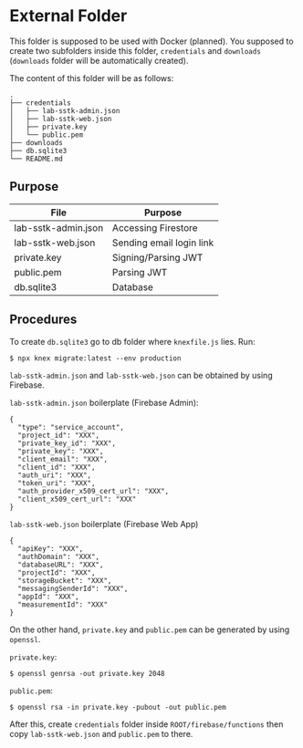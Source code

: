 # External Folder

This folder is supposed to be used with Docker (planned). You supposed to create
two subfolders inside this folder, `credentials` and `downloads` (`downloads` 
folder will be automatically created).

The content of this folder will be as follows:
```
.
├── credentials
│   ├── lab-sstk-admin.json
│   ├── lab-sstk-web.json
│   ├── private.key
│   └── public.pem
├── downloads
├── db.sqlite3
└── README.md
```

## Purpose

| File                | Purpose                  |
|---------------------|--------------------------|
| lab-sstk-admin.json | Accessing Firestore      |
| lab-sstk-web.json   | Sending email login link |
| private.key         | Signing/Parsing JWT      |
| public.pem          | Parsing JWT              |
| db.sqlite3          | Database                 |

## Procedures

To create `db.sqlite3` go to db folder where `knexfile.js` lies. Run:
```
$ npx knex migrate:latest --env production
```

`lab-sstk-admin.json` and `lab-sstk-web.json` can be obtained by using Firebase.

`lab-sstk-admin.json` boilerplate (Firebase Admin):
```
{
  "type": "service_account",
  "project_id": "XXX",
  "private_key_id": "XXX",
  "private_key": "XXX",
  "client_email": "XXX",
  "client_id": "XXX",
  "auth_uri": "XXX",
  "token_uri": "XXX",
  "auth_provider_x509_cert_url": "XXX",
  "client_x509_cert_url": "XXX"
}
```

`lab-sstk-web.json` boilerplate (Firebase Web App)
```
{
  "apiKey": "XXX",
  "authDomain": "XXX",
  "databaseURL": "XXX",
  "projectId": "XXX",
  "storageBucket": "XXX",
  "messagingSenderId": "XXX",
  "appId": "XXX",
  "measurementId": "XXX"
}
```

On the other hand, `private.key` and `public.pem` can be generated by using
`openssl`.

`private.key`:
```
$ openssl genrsa -out private.key 2048
```

`public.pem`:
```
$ openssl rsa -in private.key -pubout -out public.pem
```

After this, create `credentials` folder inside `ROOT/firebase/functions` then
copy `lab-sstk-web.json` and `public.pem` to there.